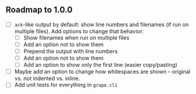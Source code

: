 ## Roadmap to 1.0.0

- [ ] `ack`-like output by default: show line numbers and filenames (if run on multiple files). Add options to change
      that behavior:
     - [ ] Show filenames when run on multiple files
     - [ ] Add an option not to show them
     - [ ] Prepend the output with line numbers
     - [ ] Add an option not to show them
     - [ ] Add an option to show only the first line (easier copy/pasting)
- [ ] Maybe add an option to change how whitespaces are shown – original vs. not indented vs. inline.
- [ ] Add unit tests for everything in `grape.cli`